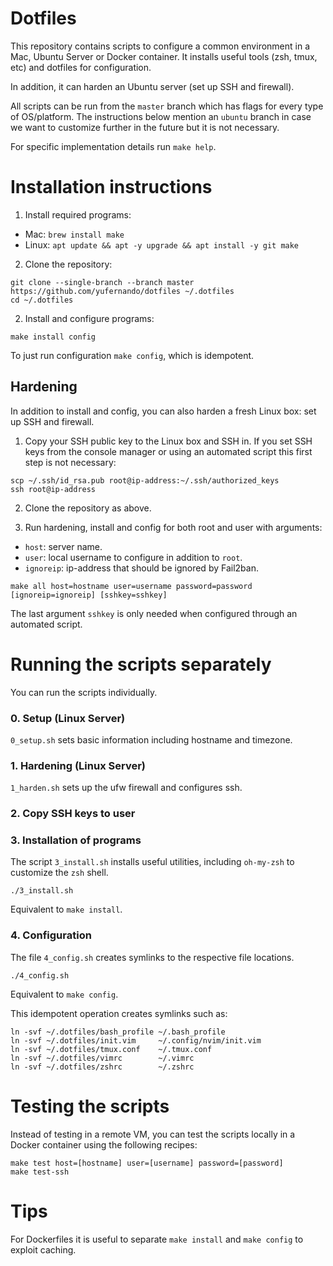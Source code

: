 # Dotfiles

This repository contains scripts to configure a common environment in a Mac, Ubuntu Server or Docker container. It installs useful tools (zsh, tmux, etc) and dotfiles for configuration.

In addition, it can harden an Ubuntu server (set up SSH and firewall).

All scripts can be run from the `master` branch which has flags for every type of OS/platform. The instructions below mention an `ubuntu` branch in case we want to customize further in the future but it is not necessary.

For specific implementation details run `make help`.

# Installation instructions

1. Install required programs:

- Mac: `brew install make`
- Linux: `apt update && apt -y upgrade && apt install -y git make`

2. Clone the repository:

```
git clone --single-branch --branch master https://github.com/yufernando/dotfiles ~/.dotfiles
cd ~/.dotfiles
```

2. Install and configure programs:

```
make install config
```

To just run configuration `make config`, which is idempotent.


## Hardening

In addition to install and config, you can also harden a fresh Linux box: set up SSH and firewall.

1. Copy your SSH public key to the Linux box and SSH in. If you set SSH keys from the console manager or using an automated script this first step is not necessary:

```
scp ~/.ssh/id_rsa.pub root@ip-address:~/.ssh/authorized_keys
ssh root@ip-address
```

2. Clone the repository as above.

3. Run hardening, install and config for both root and user with arguments:
- `host`: server name. 
- `user`: local username to configure in addition to `root`. 
- `ignoreip`: ip-address that should be ignored by Fail2ban.

```
make all host=hostname user=username password=password [ignoreip=ignoreip] [sshkey=sshkey]
```
The last argument `sshkey` is only needed when configured through an automated script.

# Running the scripts separately

You can run the scripts individually.

### 0. Setup (Linux Server)

`0_setup.sh` sets basic information including hostname and timezone.

### 1. Hardening (Linux Server)

`1_harden.sh` sets up the ufw firewall and configures ssh.

### 2. Copy SSH keys to user

### 3. Installation of programs

The script `3_install.sh` installs useful utilities, including `oh-my-zsh` to customize the
`zsh` shell.

`./3_install.sh`

Equivalent to `make install`.

### 4. Configuration

The file `4_config.sh` creates symlinks to the respective file locations.
```
./4_config.sh
```

Equivalent to `make config`.

This idempotent operation creates symlinks such as:
```
ln -svf ~/.dotfiles/bash_profile ~/.bash_profile
ln -svf ~/.dotfiles/init.vim     ~/.config/nvim/init.vim
ln -svf ~/.dotfiles/tmux.conf    ~/.tmux.conf
ln -svf ~/.dotfiles/vimrc        ~/.vimrc
ln -svf ~/.dotfiles/zshrc        ~/.zshrc
```

# Testing the scripts

Instead of testing in a remote VM, you can test the scripts locally in a Docker container using the following recipes:
```
make test host=[hostname] user=[username] password=[password]
make test-ssh
```

# Tips

For Dockerfiles it is useful to separate `make install` and `make config` to exploit caching.

